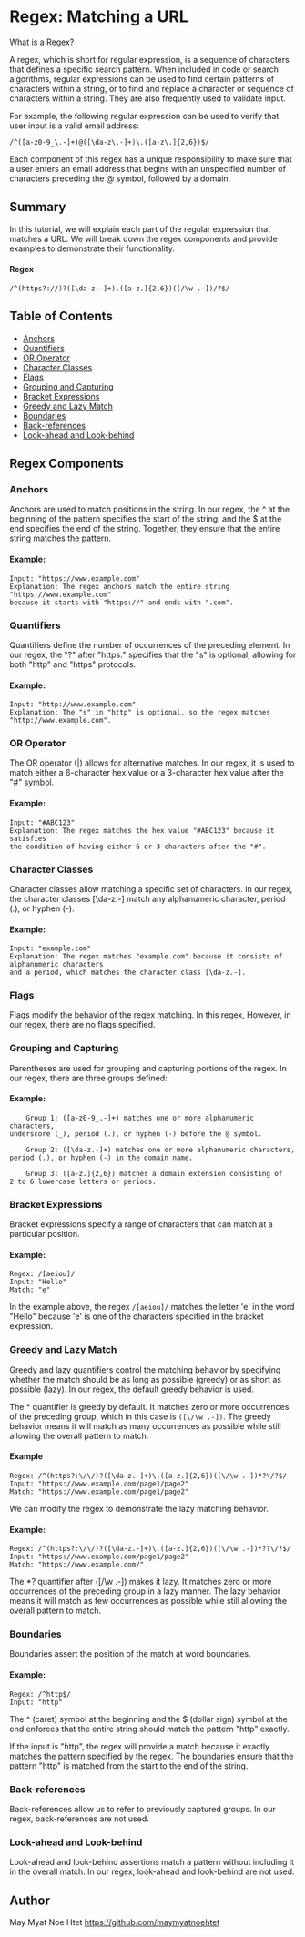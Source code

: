 # Regex: Matching a URL 

What is a Regex?

A regex, which is short for regular expression, is a sequence of characters that defines a specific search pattern. When included in code or search algorithms, regular expressions can be used to find certain patterns of characters within a string, or to find and replace a character or sequence of characters within a string. They are also frequently used to validate input.

For example, the following regular expression can be used to verify that user input is a valid email address:

```
/^([a-z0-9_\.-]+)@([\da-z\.-]+)\.([a-z\.]{2,6})$/
```

Each component of this regex has a unique responsibility to make sure that a user enters an email address that begins with an unspecified number of characters preceding the @ symbol, followed by a domain.

## Summary

In this tutorial, we will explain each part of the regular expression that matches a URL. We will break down the regex components and provide examples to demonstrate their functionality.

#### Regex
```
/^(https?://)?([\da-z.-]+).([a-z.]{2,6})([/\w .-])/?$/
```

## Table of Contents

- [Anchors](#anchors)
- [Quantifiers](#quantifiers)
- [OR Operator](#or-operator)
- [Character Classes](#character-classes)
- [Flags](#flags)
- [Grouping and Capturing](#grouping-and-capturing)
- [Bracket Expressions](#bracket-expressions)
- [Greedy and Lazy Match](#greedy-and-lazy-match)
- [Boundaries](#boundaries)
- [Back-references](#back-references)
- [Look-ahead and Look-behind](#look-ahead-and-look-behind)

## Regex Components

### Anchors

Anchors are used to match positions in the string. In our regex, the ^ at the beginning of the pattern specifies the start of the string, and the $ at the end specifies the end of the string. Together, they ensure that the entire string matches the pattern.

#### Example:
```
Input: "https://www.example.com"
Explanation: The regex anchors match the entire string "https://www.example.com"
because it starts with "https://" and ends with ".com".
```

### Quantifiers

Quantifiers define the number of occurrences of the preceding element. In our regex, the "?" after "https:" specifies that the "s" is optional, allowing for both "http" and "https" protocols.

#### Example:
```
Input: "http://www.example.com"
Explanation: The "s" in "http" is optional, so the regex matches "http://www.example.com".
```

### OR Operator

The OR operator (|) allows for alternative matches. In our regex, it is used to match either a 6-character hex value or a 3-character hex value after the "#" symbol.

#### Example:
```
Input: "#ABC123"
Explanation: The regex matches the hex value "#ABC123" because it satisfies
the condition of having either 6 or 3 characters after the "#".
```

### Character Classes

Character classes allow matching a specific set of characters. In our regex, the character classes [\da-z.-] match any alphanumeric character, period (.), or hyphen (-).

#### Example:
```
Input: "example.com"
Explanation: The regex matches "example.com" because it consists of alphanumeric characters
and a period, which matches the character class [\da-z.-].
```

### Flags

Flags modify the behavior of the regex matching. In this regex, However, in our regex, there are no flags specified.

### Grouping and Capturing

Parentheses are used for grouping and capturing portions of the regex. In our regex, there are three groups defined:

#### Example:
```
    Group 1: ([a-z0-9_.-]+) matches one or more alphanumeric characters,
underscore (_), period (.), or hyphen (-) before the @ symbol.

    Group 2: ([\da-z.-]+) matches one or more alphanumeric characters,
period (.), or hyphen (-) in the domain name.

    Group 3: ([a-z.]{2,6}) matches a domain extension consisting of
2 to 6 lowercase letters or periods.
```
### Bracket Expressions

Bracket expressions specify a range of characters that can match at a particular position.
#### Example:
```
Regex: /[aeiou]/
Input: "Hello"
Match: "e"
```
In the example above, the regex ```/[aeiou]/``` matches the letter 'e' in the word "Hello" because 'e' is one of the characters specified in the bracket expression.

### Greedy and Lazy Match

Greedy and lazy quantifiers control the matching behavior by specifying whether the match should be as long as possible (greedy) or as short as possible (lazy). In our regex, the default greedy behavior is used.

The * quantifier is greedy by default. It matches zero or more occurrences of the preceding group, which in this case is ```([\/\w .-])```. The greedy behavior means it will match as many occurrences as possible while still allowing the overall pattern to match.

#### Example
```
Regex: /^(https?:\/\/)?([\da-z.-]+)\.([a-z.]{2,6})([\/\w .-])*?\/?$/
Input: "https://www.example.com/page1/page2"
Match: "https://www.example.com/page1/page2"
```

We can modify the regex to demonstrate the lazy matching behavior.

#### Example:
```
Regex: /^(https?:\/\/)?([\da-z.-]+)\.([a-z.]{2,6})([\/\w .-])*??\/?$/
Input: "https://www.example.com/page1/page2"
Match: "https://www.example.com/"
```

The *? quantifier after ([\/\w .-]) makes it lazy. It matches zero or more occurrences of the preceding group in a lazy manner. The lazy behavior means it will match as few occurrences as possible while still allowing the overall pattern to match.

### Boundaries

Boundaries assert the position of the match at word boundaries.

#### Example: 
```
Regex: /^http$/
Input: "http"
```

The ^ (caret) symbol at the beginning and the $ (dollar sign) symbol at the end enforces that the entire string should match the pattern "http" exactly.

If the input is "http", the regex will provide a match because it exactly matches the pattern specified by the regex. The boundaries ensure that the pattern "http" is matched from the start to the end of the string.

### Back-references

Back-references allow us to refer to previously captured groups. In our regex, back-references are not used.

### Look-ahead and Look-behind

Look-ahead and look-behind assertions match a pattern without including it in the overall match. In our regex, look-ahead and look-behind are not used.

## Author

May Myat Noe Htet
https://github.com/maymyatnoehtet
